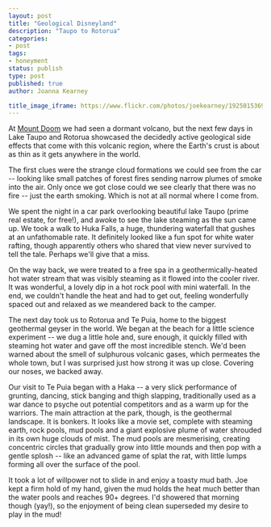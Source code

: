 ```yaml
---
layout: post
title: "Geological Disneyland"
description: "Taupo to Rotorua"
categories:
- post
tags:
- honeyment
status: publish
type: post
published: true
author: Joanna Kearney

title_image_iframe: https://www.flickr.com/photos/joekearney/19250153695/in/album-72157652379606419/player/
---
```



At [Mount Doom](/posts/mount-doom) we had seen a dormant volcano, but the next few days in Lake Taupo and Rotorua showcased the decidedly active geological side effects that come with this volcanic region, where the Earth's crust is about as thin as it gets anywhere in the world.

The first clues were the strange cloud formations we could see from the car -- looking like small patches of forest fires sending narrow plumes of smoke into the air. Only once we got close could we see clearly that there was no fire -- just the earth smoking. Which is not at all normal where I come from.

We spent the night in a car park overlooking beautiful lake Taupo (prime real estate, for free!), and awoke to see the lake steaming as the sun came up. We took a walk to Huka Falls, a huge, thundering waterfall that gushes at an unfathomable rate. It definitely looked like a fun spot for white water rafting, though apparently others who shared that view never survived to tell the tale. Perhaps we'll give that a miss.

On the way back, we were treated to a free spa in a geothermically-heated hot water stream that was visibly steaming as it flowed into the cooler river. It was wonderful, a lovely dip in a hot rock pool with mini waterfall. In the end, we couldn't handle the heat and had to get out, feeling wonderfully spaced out and relaxed as we meandered back to the camper.

The next day took us to Rotorua and Te Puia, home to the biggest geothermal geyser in the world. We began at the beach for a little science experiment -- we dug a little hole and, sure enough, it quickly filled with steaming hot water and gave off the most incredible stench. We'd been warned about the smell of sulphurous volcanic gases, which permeates the whole town, but I was surprised just how strong it was up close. Covering our noses, we backed away. 

Our visit to Te Puia began with a Haka -- a very slick performance of grunting, dancing, stick banging and thigh slapping, traditionally used as a war dance to psyche out potential competitors and as a warm up for the warriors. The main attraction at the park, though, is the geothermal landscape. It is bonkers. It looks like a movie set, complete with steaming earth, rock pools, mud pools and a giant explosive plume of water shrouded in its own huge clouds of mist. The mud pools are mesmerising, creating concentric circles that gradually grow into little mounds and then pop with a gentle splosh -- like an advanced game of splat the rat, with little lumps forming all over the surface of the pool.

It took a lot of willpower not to slide in and enjoy a toasty mud bath. Joe kept a firm hold of my hand, given the mud holds the heat much better than the water pools and reaches 90+ degrees. I'd showered that morning though (yay!), so the enjoyment of being clean superseded my desire to play in the mud!
